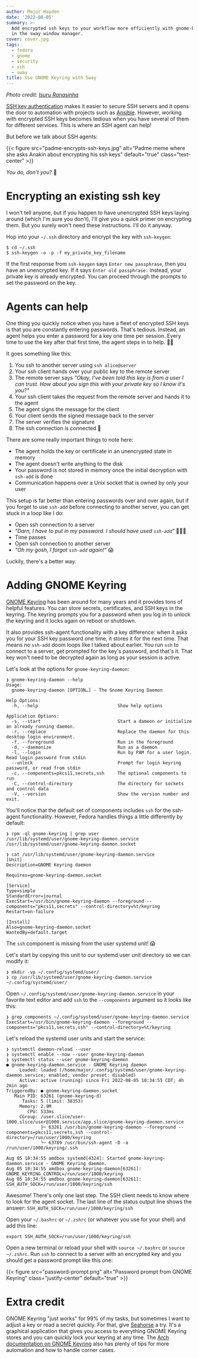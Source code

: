 ```yaml
---
author: Major Hayden
date: '2022-08-05'
summary: >-
  Add encrypted ssh keys to your workflow more efficiently with gnome-keyring
  in the sway window manager.
cover: cover.jpg
tags:
  - fedora
  - gnome
  - security
  - ssh
  - sway
title: Use GNOME Keyring with Sway
---
```


_Photo credit: [Isuru Ranasinha](https://unsplash.com/photos/WC0zbuOofRs)_

[SSH key authentication] makes it easier to secure SSH servers and it opens the door to automation with projects such as [Ansible].
However, working with encrypted SSH keys becomes tedious when you have several of them for different services.
This is where an SSH agent can help!

But before we talk about SSH agents:

{{< figure src="padme-encrypts-ssh-keys.jpg" alt="Padme meme where she asks Anakin about encrypting his ssh keys" default="true" class="text-center" >}}

_You do, don't you?_ 🤔

# Encrypting an existing ssh key

I won't tell anyone, but if you happen to have unencrypted SSH keys laying around (which I'm sure you don't), I'll give you a quick primer on encrypting them.
But you surely won't need these instructions.
I'll do it anyway.

Hop into your `~/.ssh` directory and encrypt the key with `ssh-keygen`:

```console
$ cd ~/.ssh
$ ssh-keygen -o -p -f my_private_key_filename
```

If the first response from `ssh-keygen` says `Enter new passphrase`, then you have an unencrypted key.
If it says `Enter old passphrase:` instead, your private key is already encrypted.
You can proceed through the prompts to set the password on the key.

# Agents can help

One thing you quickly notice when you have a fleet of encrypted SSH keys is that you are constantly entering passwords.
That's tedious.
Instead, an agent helps you enter a password for a key one time per session.
Every time to use the key after that first time, the agent steps in to help. 🕵🏻

It goes something like this:

1. You ssh to another server using `ssh alice@server`
2. Your ssh client hands over your public key to the remote server
3. The remote server says _"Okay, I've been told this key is from a user I can trust. How about you sign this with your private key so I know it's you?"_
4. Your ssh client takes the request from the remote server and hands it to the agent
5. The agent signs the message for the client
6. Your client sends the signed message back to the server
7. The server verifies the signature
8. The ssh connection is connected 🎊

There are some really important things to note here:

* The agent holds the key or certificate in an unencrypted state in memory
* The agent doesn't write anything to the disk
* Your password is not stored in memory once the initial decryption with `ssh-add` is done
* Communication happens over a Unix socket that is owned by only your user

This setup is far better than entering passwords over and over again, but if you forget to use `ssh-add` before connecting to another server, you can get stuck in a loop like I do:

* Open ssh connection to a server
* _"Darn, I have to put in my password. I should have used `ssh-add`"_ 🤦🏻‍♂️
* Time passes
* Open ssh connection to another server
* _"Oh my gosh, I forgot `ssh-add` again!"_ 😱

Luckily, there's a better way.

# Adding GNOME Keyring

[GNOME Keyring] has been around for many years and it provides tons of helpful features.
You can store secrets, certificates, and SSH keys in the keyring.
The keyring prompts you for a password when you log in to unlock the keyring and it locks again on reboot or shutdown.

It also provides ssh-agent functionality with a key difference: when it asks you for your SSH key password one time, it stores it for the next time.
That means no `ssh-add` doom loops like I talked about earlier.
You run `ssh` to connect to a server, get prompted for the key's password, and that's it.
That key won't need to be decrypted again as long as your session is active.

Let's look at the options for `gnome-keyring-daemon`:

```console
❯ gnome-keyring-daemon --help
Usage:
  gnome-keyring-daemon [OPTION…] - The Gnome Keyring Daemon

Help Options:
  -h, --help                              Show help options

Application Options:
  -s, --start                             Start a dameon or initialize an already running daemon.
  -r, --replace                           Replace the daemon for this desktop login environment.
  -f, --foreground                        Run in the foreground
  -d, --daemonize                         Run as a daemon
  -l, --login                             Run by PAM for a user login. Read login password from stdin
  --unlock                                Prompt for login keyring password, or read from stdin
  -c, --components=pkcs11,secrets,ssh     The optional components to run
  -C, --control-directory                 The directory for sockets and control data
  -V, --version                           Show the version number and exit.
```

You'll notice that the default set of components includes `ssh` for the ssh-agent functionality.
However, Fedora handles things a little differently by default:

```console
❯ rpm -ql gnome-keyring | grep user   
/usr/lib/systemd/user/gnome-keyring-daemon.service
/usr/lib/systemd/user/gnome-keyring-daemon.socket

❯ cat /usr/lib/systemd/user/gnome-keyring-daemon.service
[Unit]
Description=GNOME Keyring daemon

Requires=gnome-keyring-daemon.socket

[Service]
Type=simple
StandardError=journal
ExecStart=/usr/bin/gnome-keyring-daemon --foreground --components="pkcs11,secrets" --control-directory=%t/keyring
Restart=on-failure

[Install]
Also=gnome-keyring-daemon.socket
WantedBy=default.target
```

The `ssh` component is missing from the user systemd unit! 😱

Let's start by copying this unit to our systemd user unit directory so we can modify it:

```console
❯ mkdir -vp ~/.config/systemd/user/
❯ cp /usr/lib/systemd/user/gnome-keyring-daemon.service ~/.config/systemd/user/
```

Open `~/.config/systemd/user/gnome-keyring-daemon.service` in your favorite text editor and add `ssh` to the `--components` argument so it looks like this:

```console
❯ grep components ~/.config/systemd/user/gnome-keyring-daemon.service
ExecStart=/usr/bin/gnome-keyring-daemon --foreground --components="pkcs11,secrets,ssh" --control-directory=%t/keyring
```

Let's reload the systemd user units and start the service:

```console
❯ systemctl daemon-reload --user
❯ systemctl enable --now --user gnome-keyring-daemon 
❯ systemctl status --user gnome-keyring-daemon
● gnome-keyring-daemon.service - GNOME Keyring daemon
     Loaded: loaded (/home/major/.config/systemd/user/gnome-keyring-daemon.service; enabled; vendor preset: disabled)
     Active: active (running) since Fri 2022-08-05 10:34:55 CDT; 4h 2min ago
TriggeredBy: ● gnome-keyring-daemon.socket
   Main PID: 63261 (gnome-keyring-d)
      Tasks: 5 (limit: 38353)
     Memory: 2.9M
        CPU: 533ms
     CGroup: /user.slice/user-1000.slice/user@1000.service/app.slice/gnome-keyring-daemon.service
             ├─ 63261 /usr/bin/gnome-keyring-daemon --foreground --components=pkcs11,secrets,ssh --control-directory=/run/user/1000/keyring
             └─ 63789 /usr/bin/ssh-agent -D -a /run/user/1000/keyring/.ssh

Aug 05 10:34:55 amdbox systemd[4324]: Started gnome-keyring-daemon.service - GNOME Keyring daemon.
Aug 05 10:34:55 amdbox gnome-keyring-daemon[63261]: GNOME_KEYRING_CONTROL=/run/user/1000/keyring
Aug 05 10:34:55 amdbox gnome-keyring-daemon[63261]: SSH_AUTH_SOCK=/run/user/1000/keyring/ssh
```

Awesome! There's only one last step.
The SSH client needs to know where to look for the agent socket.
The last line of the status output line shows the answer: `SSH_AUTH_SOCK=/run/user/1000/keyring/ssh`

Open your `~/.bashrc` or `~/.zshrc` (or whatever you use for your shell) and add this line:

```shell
export SSH_AUTH_SOCK=/run/user/1000/keyring/ssh
```

Open a new terminal or reload your shell with `source ~/.bashrc` or `source ~/.zshrc`.
Run `ssh` to connect to a server with an encrypted key and you should get a password prompt like this one:

{{< figure src="password-prompt.png" alt="Password prompt from GNOME Keyring" class="justify-center" default="true" >}}

# Extra credit

GNOME Keyring "just works" for 99% of my tasks, but sometimes I want to adjust a key or read a secret quickly.
For that, give [Seahorse] a try.
It's a graphical application that gives you access to everything GNOME Keyring stores and you can quickly lock your keyring at any time.
The [Arch documentation on GNOME Keyring] also has plenty of tips for more automation and how to handle corner cases.

[SSH key authentication]: https://en.wikipedia.org/wiki/Secure_Shell#Authentication:_OpenSSH_key_management
[Ansible]: https://www.ansible.com/
[GNOME Keyring]: https://wiki.gnome.org/Projects/GnomeKeyring
[Seahorse]: https://wiki.gnome.org/Apps/Seahorse
[Arch documentation on GNOME Keyring]: https://wiki.archlinux.org/title/GNOME/Keyring
